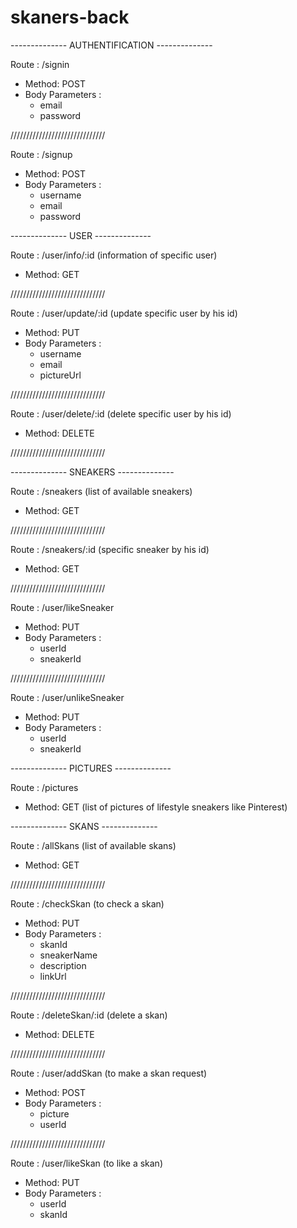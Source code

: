 # skaners-back

-------------- AUTHENTIFICATION --------------

Route : /signin

- Method: POST
- Body Parameters :
  - email
  - password

//////////////////////////////

Route : /signup

- Method: POST
- Body Parameters :
  - username
  - email
  - password

-------------- USER --------------

Route : /user/info/:id (information of specific user)

- Method: GET

//////////////////////////////

Route : /user/update/:id (update specific user by his id)

- Method: PUT
- Body Parameters :
  - username
  - email
  - pictureUrl

//////////////////////////////

Route : /user/delete/:id (delete specific user by his id)

- Method: DELETE

//////////////////////////////

-------------- SNEAKERS --------------

Route : /sneakers (list of available sneakers)

- Method: GET

//////////////////////////////

Route : /sneakers/:id (specific sneaker by his id)

- Method: GET

//////////////////////////////

Route : /user/likeSneaker

- Method: PUT
- Body Parameters :
  - userId
  - sneakerId

//////////////////////////////

Route : /user/unlikeSneaker

- Method: PUT
- Body Parameters :
  - userId
  - sneakerId

-------------- PICTURES --------------

Route : /pictures

- Method: GET (list of pictures of lifestyle sneakers like Pinterest)

-------------- SKANS --------------

Route : /allSkans (list of available skans)

- Method: GET

//////////////////////////////

Route : /checkSkan (to check a skan)

- Method: PUT
- Body Parameters :
  - skanId
  - sneakerName
  - description
  - linkUrl

//////////////////////////////

Route : /deleteSkan/:id (delete a skan)

- Method: DELETE

//////////////////////////////

Route : /user/addSkan (to make a skan request)

- Method: POST
- Body Parameters :
  - picture
  - userId

//////////////////////////////

Route : /user/likeSkan (to like a skan)

- Method: PUT
- Body Parameters :
  - userId
  - skanId
